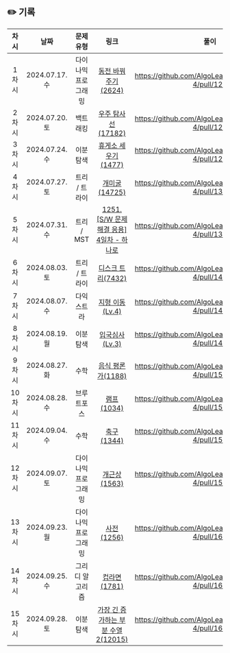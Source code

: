 ## ✏️ 기록   

| 차시 | 날짜 | 문제유형 | 링크 | 풀이 |
|:---:|:---:|:-----:|:---:|:---:|
| 1차시 | 2024.07.17.수 | 다이나믹 프로그래밍 | [동전 바꿔주기(2624)](https://www.acmicpc.net/problem/2624) | https://github.com/AlgoLeadMe/AlgoLeadMe-4/pull/120 |
| 2차시 | 2024.07.20.토 | 백트래킹 | [우주 탐사선(17182)](https://www.acmicpc.net/problem/17182) | https://github.com/AlgoLeadMe/AlgoLeadMe-4/pull/125 |
| 3차시 | 2024.07.24.수 | 이분 탐색 | [휴게소 세우기(1477)](https://www.acmicpc.net/problem/1477) | https://github.com/AlgoLeadMe/AlgoLeadMe-4/pull/129 |
| 4차시 | 2024.07.27.토 | 트리 / 트라이 | [개미굴(14725)](https://www.acmicpc.net/problem/14725) | https://github.com/AlgoLeadMe/AlgoLeadMe-4/pull/134 |
| 5차시 | 2024.07.31.수 | 트리 / MST | [1251. [S/W 문제해결 응용] 4일차 - 하나로](https://swexpertacademy.com/main/code/problem/problemDetail.do?contestProbId=AV15StKqAQkCFAYD) | https://github.com/AlgoLeadMe/AlgoLeadMe-4/pull/137 |
| 6차시 | 2024.08.03.토 | 트리 / 트라이 | [디스크 트리(7432)](https://www.acmicpc.net/problem/7432) | https://github.com/AlgoLeadMe/AlgoLeadMe-4/pull/142 |
| 7차시 | 2024.08.07.수 | 다익스트라 | [지형 이동(Lv.4)](https://school.programmers.co.kr/learn/courses/30/lessons/62050) | https://github.com/AlgoLeadMe/AlgoLeadMe-4/pull/144 |
| 8차시 | 2024.08.19.월 | 이분 탐색 | [입국심사(Lv.3)](https://school.programmers.co.kr/learn/courses/30/lessons/43238) | https://github.com/AlgoLeadMe/AlgoLeadMe-4/pull/148 |
| 9차시 | 2024.08.27.화 | 수학 | [음식 평론가(1188)](https://www.acmicpc.net/problem/1188) | https://github.com/AlgoLeadMe/AlgoLeadMe-4/pull/150 |
| 10차시 | 2024.08.28.수 | 브루트포스 | [램프(1034)](https://www.acmicpc.net/problem/1034) | https://github.com/AlgoLeadMe/AlgoLeadMe-4/pull/151 |
| 11차시 | 2024.09.04.수 | 수학 | [축구(1344)](https://www.acmicpc.net/problem/1344) | https://github.com/AlgoLeadMe/AlgoLeadMe-4/pull/153 |
| 12차시 | 2024.09.07.토 | 다이나믹 프로그래밍 | [개근상(1563)](https://www.acmicpc.net/problem/1563) | https://github.com/AlgoLeadMe/AlgoLeadMe-4/pull/157 |
| 13차시 | 2024.09.23.월 | 다이나믹 프로그래밍 | [사전(1256)](https://www.acmicpc.net/problem/1256) | https://github.com/AlgoLeadMe/AlgoLeadMe-4/pull/162 |
| 14차시 | 2024.09.25.수 | 그리디 알고리즘 | [컵라면(1781)](https://www.acmicpc.net/problem/1781) | https://github.com/AlgoLeadMe/AlgoLeadMe-4/pull/165 |
| 15차시 | 2024.09.28.토 | 이분 탐색 | [가장 긴 증가하는 부분 수열 2(12015)](https://www.acmicpc.net/problem/12015) | https://github.com/AlgoLeadMe/AlgoLeadMe-4/pull/169 |
